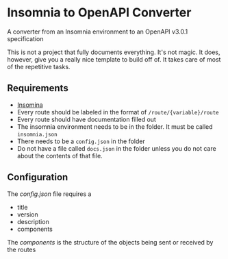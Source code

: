 # Insomnia to OpenAPI Converter

A converter from an Insomnia environment to an OpenAPI v3.0.1 specification

This is not a project that fully documents everything. It's not magic. It does, however, give you a really nice template to build off of. It takes care of most of the repetitive tasks.

## Requirements

* [Insomina](https://insomnia.rest/)
* Every route should be labeled in the format of `/route/{variable}/route`
* Every route should have documentation filled out
* The insomnia environment needs to be in the folder. It must be called `insomnia.json`
* There needs to be a `config.json` in the folder
* Do not have a file called `docs.json` in the folder unless you do not care about the contents of that file.

## Configuration

The *config.json* file requires a
* title
* version
* description
* components

The *components* is the structure of the objects being sent or received by the routes
